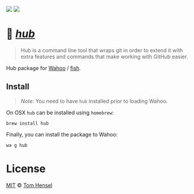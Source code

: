 [![](https://img.shields.io/badge/Wahoo-Package-00b0ff.svg?style=flat-square)][Wahoo]
![](https://img.shields.io/badge/License-MIT-707070.svg?style=flat-square)

# :horse: [_hub_](https://github.com/github/hub)
> Hub is a command line tool that wraps git in order to extend it with extra features and commands that make working with GitHub easier.

Hub package for [Wahoo][Wahoo] / [fish](fishshell.com).

## Install
> _Note_: You need to have `hub` installed prior to loading Wahoo.

On OSX `hub` can be installed using `homebrew`:

```fish
brew install hub
```

Finally, you can install the package to Wahoo:

```fish
wa g hub
```

# License

[MIT](http://opensource.org/licenses/MIT) © [Tom Hensel][Author]

[Author]: https://github.com/gretel
[Wahoo]: https://github.com/bucaran/wahoo
